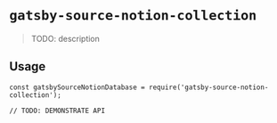 # `gatsby-source-notion-collection`

> TODO: description

## Usage

```
const gatsbySourceNotionDatabase = require('gatsby-source-notion-collection');

// TODO: DEMONSTRATE API
```
